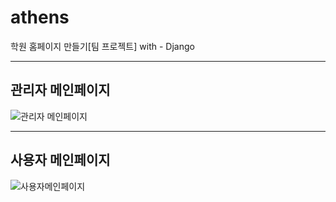 # athens
학원 홈페이지 만들기[팀 프로젝트] with - Django

***
## 관리자 메인페이지
![관리자 메인페이지](https://user-images.githubusercontent.com/69666784/101704420-0f548680-3ac8-11eb-8376-6873511ee910.PNG)
***
## 사용자 메인페이지
![사용자메인페이지](https://user-images.githubusercontent.com/69666784/101704494-38751700-3ac8-11eb-8583-eab1123e3db2.PNG)
